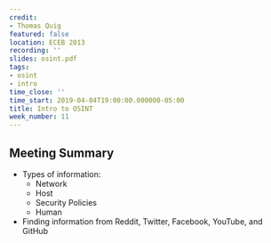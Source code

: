 ```yaml
---
credit:
- Thomas Quig
featured: false
location: ECEB 2013
recording: ''
slides: osint.pdf
tags:
- osint
- intro
time_close: ''
time_start: 2019-04-04T19:00:00.000000-05:00
title: Intro to OSINT
week_number: 11
---
```

## Meeting Summary
- Types of information:
  - Network
  - Host
  - Security Policies
  - Human
- Finding information from Reddit, Twitter, Facebook, YouTube, and GitHub